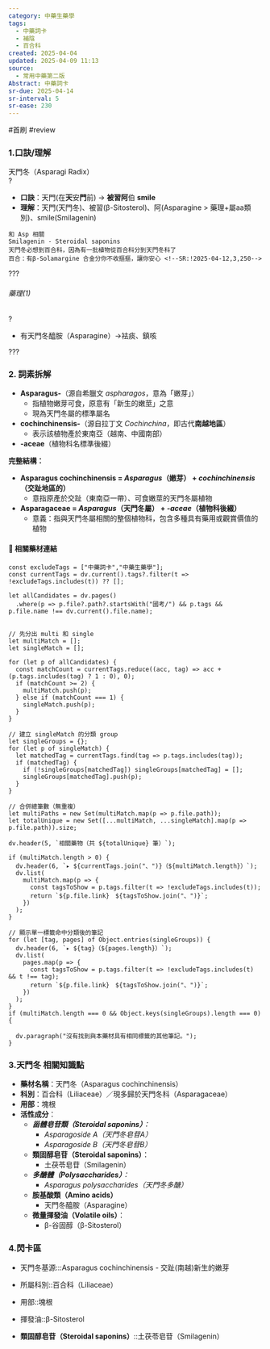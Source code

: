 ```yaml
---
category: 中藥生藥學
tags:
  - 中藥詞卡
  - 補陰
  - 百合科
created: 2025-04-04
updated: 2025-04-09 11:13
source:
  - 常用中藥第二版
Abstract: 中藥詞卡
sr-due: 2025-04-14
sr-interval: 5
sr-ease: 230
---
```


#首刷 #review

### 1.口訣/理解
天門冬（Asparagi Radix）  
?
- **口訣**：天門(在**天**安**門**前) → **被習阿**伯 **smile**
- **理解**：天門(天門冬)、被習(β-Sitosterol)、阿(Asparagine > 藥理+屬aa類別)、smile(Smilagenin)
> 
	和 Asp 相關
	Smilagenin - Steroidal saponins
	天門冬必想到百合科，因為有一批植物從百合科分到天門冬科了
	百合：有β-Solamargine 合金分你不收摳摳，讓你安心 <!--SR:!2025-04-12,3,250-->

???

###### 藥理(1)
?
- 有天門冬醯胺（Asparagine）→袪痰、鎮咳 <!--SR:!2025-04-12,3,250-->

???



### 2. 詞素拆解  
- **Asparagus-**（源自希臘文 *aspharagos*，意為「嫩芽」）  
  - 指植物嫩芽可食，原意有「新生的嫩莖」之意  
  - 現為天門冬屬的標準屬名  
- **cochinchinensis-**（源自拉丁文 *Cochinchina*，即古代**南越地區**）  
  - 表示該植物產於東南亞（越南、中國南部）  
- **-aceae**（植物科名標準後綴）

**完整結構：**  
- **Asparagus cochinchinensis = *Asparagus*（嫩芽） + *cochinchinensis*（交趾地區的）**  
  - 意指原產於交趾（東南亞一帶）、可食嫩莖的天門冬屬植物  
- **Asparagaceae = *Asparagus*（天門冬屬） + *-aceae*（植物科後綴）**  
  - 意義：指與天門冬屬相關的整個植物科，包含多種具有藥用或觀賞價值的植物



#### 📌 相關藥材連結


```dataviewjs
const excludeTags = ["中藥詞卡","中藥生藥學"];
const currentTags = dv.current().tags?.filter(t => !excludeTags.includes(t)) ?? [];

let allCandidates = dv.pages()
  .where(p => p.file?.path?.startsWith("國考/") && p.tags && p.file.name !== dv.current().file.name);


// 先分出 multi 和 single
let multiMatch = [];
let singleMatch = [];

for (let p of allCandidates) {
  const matchCount = currentTags.reduce((acc, tag) => acc + (p.tags.includes(tag) ? 1 : 0), 0);
  if (matchCount >= 2) {
    multiMatch.push(p);
  } else if (matchCount === 1) {
    singleMatch.push(p);
  }
}

// 建立 singleMatch 的分類 group
let singleGroups = {};
for (let p of singleMatch) {
  let matchedTag = currentTags.find(tag => p.tags.includes(tag));
  if (matchedTag) {
    if (!singleGroups[matchedTag]) singleGroups[matchedTag] = [];
    singleGroups[matchedTag].push(p);
  }
}

// 合併總筆數（無重複）
let multiPaths = new Set(multiMatch.map(p => p.file.path));
let totalUnique = new Set([...multiMatch, ...singleMatch].map(p => p.file.path)).size;

dv.header(5, `相關藥物（共 ${totalUnique} 筆）`);

if (multiMatch.length > 0) {
  dv.header(6, `▸ ${currentTags.join("、")}（${multiMatch.length}）`);
  dv.list(
    multiMatch.map(p => {
      const tagsToShow = p.tags.filter(t => !excludeTags.includes(t));
      return `${p.file.link}　${tagsToShow.join("、")}`;
    })
  );
}

// 顯示單一標籤命中分類後的筆記
for (let [tag, pages] of Object.entries(singleGroups)) {
  dv.header(6, `▸ ${tag}（${pages.length}）`);
  dv.list(
    pages.map(p => {
      const tagsToShow = p.tags.filter(t => !excludeTags.includes(t) && t !== tag);
      return `${p.file.link}　${tagsToShow.join("、")}`;
    })
  );
}
if (multiMatch.length === 0 && Object.keys(singleGroups).length === 0) {

  dv.paragraph("沒有找到與本藥材具有相同標籤的其他筆記。");
}

```

### 3.天門冬 相關知識點
- **藥材名稱**：天門冬（Asparagus cochinchinensis）  
- **科別**：百合科（Liliaceae）／現多歸於天門冬科（Asparagaceae）  
- **用部**：塊根
- **活性成分**：  
  - ***甾體皂苷類（Steroidal saponins）**：*  
    - *Asparagoside A（天門冬皂苷A）*  
    - *Asparagoside B（天門冬皂苷B）*  
  - **類固醇皂苷（Steroidal saponins）**：
    - 土茯苓皂苷（Smilagenin）  
  - ***多醣體（Polysaccharides）**：*  
    - *Asparagus polysaccharides（天門冬多醣）*  
  - **胺基酸類（Amino acids）**  
    - 天門冬醯胺（Asparagine）
  - **微量揮發油（Volatile oils）**：
    - β-谷固醇（β-Sitosterol）




### 4.閃卡區

- 天門冬基源:::Asparagus cochinchinensis - 交趾(南越)新生的嫩芽 <!--SR:!2025-04-12,3,250!2025-04-12,3,250-->
- 所屬科別::百合科（Liliaceae） <!--SR:!2025-04-10,1,210-->
- 用部::塊根 <!--SR:!2025-04-11,2,230-->

- 揮發油::β-Sitosterol <!--SR:!2025-04-12,3,250-->
- **類固醇皂苷（Steroidal saponins）**::土茯苓皂苷（Smilagenin） <!--SR:!2025-04-12,3,250-->
